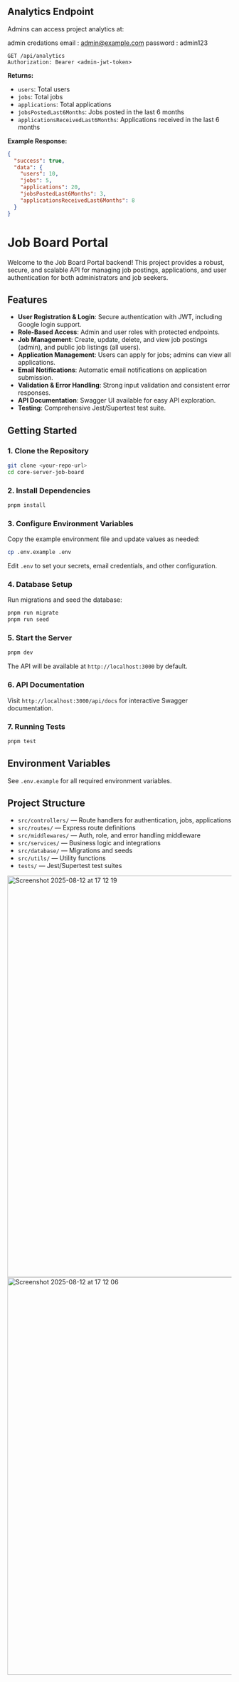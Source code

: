 ## Analytics Endpoint

Admins can access project analytics at:

 admin credations 
email : admin@example.com
password : admin123

```
GET /api/analytics
Authorization: Bearer <admin-jwt-token>
```

**Returns:**

- `users`: Total users
- `jobs`: Total jobs
- `applications`: Total applications
- `jobsPostedLast6Months`: Jobs posted in the last 6 months
- `applicationsReceivedLast6Months`: Applications received in the last 6 months

**Example Response:**

```json
{
  "success": true,
  "data": {
    "users": 10,
    "jobs": 5,
    "applications": 20,
    "jobsPostedLast6Months": 3,
    "applicationsReceivedLast6Months": 8
  }
}
```

# Job Board Portal

Welcome to the Job Board Portal backend! This project provides a robust, secure, and scalable API for managing job postings, applications, and user authentication for both administrators and job seekers.

## Features

- **User Registration & Login**: Secure authentication with JWT, including Google login support.
- **Role-Based Access**: Admin and user roles with protected endpoints.
- **Job Management**: Create, update, delete, and view job postings (admin), and public job listings (all users).
- **Application Management**: Users can apply for jobs; admins can view all applications.
- **Email Notifications**: Automatic email notifications on application submission.
- **Validation & Error Handling**: Strong input validation and consistent error responses.
- **API Documentation**: Swagger UI available for easy API exploration.
- **Testing**: Comprehensive Jest/Supertest test suite.

## Getting Started

### 1. Clone the Repository

```sh
git clone <your-repo-url>
cd core-server-job-board
```

### 2. Install Dependencies

```sh
pnpm install
```

### 3. Configure Environment Variables

Copy the example environment file and update values as needed:

```sh
cp .env.example .env
```

Edit `.env` to set your secrets, email credentials, and other configuration.

### 4. Database Setup

Run migrations and seed the database:

```sh
pnpm run migrate
pnpm run seed
```

### 5. Start the Server

```sh
pnpm dev
```

The API will be available at `http://localhost:3000` by default.

### 6. API Documentation

Visit `http://localhost:3000/api/docs` for interactive Swagger documentation.

### 7. Running Tests

```sh
pnpm test
```

## Environment Variables

See `.env.example` for all required environment variables.

## Project Structure

- `src/controllers/` — Route handlers for authentication, jobs, applications
- `src/routes/` — Express route definitions
- `src/middlewares/` — Auth, role, and error handling middleware
- `src/services/` — Business logic and integrations
- `src/database/` — Migrations and seeds
- `src/utils/` — Utility functions
- `tests/` — Jest/Supertest test suites


<img width="1439" height="900" alt="Screenshot 2025-08-12 at 17 12 19" src="https://github.com/user-attachments/assets/09849293-3a7d-41e6-af1c-a9e5afa4057c" />
<img width="1435" height="891" alt="Screenshot 2025-08-12 at 17 12 06" src="https://github.com/user-attachments/assets/ae14a3e2-e5b9-47f5-9db6-f4386c80f705" />
